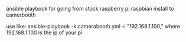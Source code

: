 ansible playbook for going from stock raspberry pi raspbian install to camerbooth

use like: ansible-playbook -k camerabooth.yml -i "192.168.1.100,"
where 192.168.1.100 is the ip of your pi
